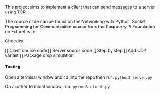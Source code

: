 This project aims to implement a client that can send messages to a server using TCP.

The source code can be found on the Networking with Python: Socket Programming for Communication course from the Raspberry Pi Foundation on FutureLearn.

Checklist

[] Client source code
[] Server source code
[] Step by step
[] Add UDP variant
[] Package drop simulation

#### Testing
Open a terminal window and cd into the repo then run:
`python3 server.py`

On another terminal window, run:
`python3 client.py`
